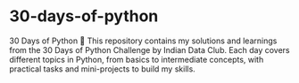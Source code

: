 # 30-days-of-python
30 Days of Python 🐍 This repository contains my solutions and learnings from the 30 Days of Python Challenge by Indian Data Club. Each day covers different topics in Python, from basics to intermediate concepts, with practical tasks and mini-projects to build my skills.
